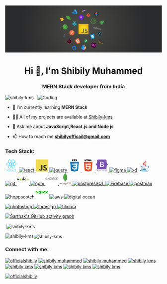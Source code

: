 [![MasterHead](https://github.com/Shibily-kms/Shibily-kms/blob/main/git%20banner%202.jpg)](https://shibilymuhammed.in)
<h1 align="center">Hi 👋, I'm Shibily Muhammed</h1>
<h3 align="center">MERN Stack developer from India</h3>
<img align="right" alt="Coding" width="400" src="https://cdn.dribbble.com/users/1162077/screenshots/3848914/programmer.gif">

<p align="left"> <img src="https://komarev.com/ghpvc/?username=shibily-kms&label=Profile%20views&color=0e75b6&style=flat" alt="shibily-kms" /> </p>



- 🌱 I’m currently learning **MERN Stack**

- 👨‍💻 All of my projects are available at [Shibily-kms](https://github.com/Shibily-kms)

- 💬 Ask me about **JavaScript,React.js and Node js**

- 📫 How to reach me **shibilyofficail@gmail.com**


<h3 align="left">Tech Stack:</h3>
<p align="left"> 
    <a href="https://reactjs.org/" target="_blank" rel="noreferrer"> <img src="https://raw.githubusercontent.com/devicons/devicon/master/icons/react/react-original-wordmark.svg" alt="react" width="40" height="40"/> </a>
     <a href="" target="_blank" rel="noreferrer"> <img src="https://upload.wikimedia.org/wikipedia/commons/4/49/Redux.png" alt="react" width="50" height="40"/> </a>
   <a href="https://developer.mozilla.org/en-US/docs/Web/JavaScript" target="_blank" rel="noreferrer"> <img src="https://raw.githubusercontent.com/devicons/devicon/master/icons/javascript/javascript-original.svg" alt="javascript" width="40" height="40"/> </a>
      <a href="" target="_blank" rel="noreferrer"> <img src="https://www.pngitem.com/pimgs/m/206-2069866_transparent-css3-logo-png-jquery-logo-png-png.png" alt="jquery" width="40" height="40"/> </a> 
    <a href="https://www.w3schools.com/css/" target="_blank" rel="noreferrer"> <img src="https://raw.githubusercontent.com/devicons/devicon/master/icons/css3/css3-original-wordmark.svg" alt="css" width="40" height="40"/> </a> 
   <a href="https://www.w3.org/html/" target="_blank" rel="noreferrer"> <img src="https://raw.githubusercontent.com/devicons/devicon/master/icons/html5/html5-original-wordmark.svg" alt="html" width="40" height="40"/> 
   <a href="https://getbootstrap.com" target="_blank" rel="noreferrer"> <img src="https://raw.githubusercontent.com/devicons/devicon/master/icons/bootstrap/bootstrap-plain-wordmark.svg" alt="bootstrap" width="40" height="40"/> </a>  
    <a href="https://www.figma.com/" target="_blank" rel="noreferrer"> <img src="https://cdn-icons-png.flaticon.com/512/5968/5968705.png" alt="figma" width="40" height="40"/> </a> 
           <a href="https://www.adobe.com/in/products/xd.html" target="_blank" rel="noreferrer"> <img src="https://upload.wikimedia.org/wikipedia/commons/thumb/c/c2/Adobe_XD_CC_icon.svg/1200px-Adobe_XD_CC_icon.svg.png" alt="xd" width="40" height="40"/> </a> 
         </a> <a href="https://www.java.com" target="_blank" rel="noreferrer"> <img src="https://raw.githubusercontent.com/devicons/devicon/master/icons/java/java-original.svg" alt="java" width="40" height="40"/> </a> 
  <a href="https://git-scm.com/" target="_blank" rel="noreferrer"> <img src="https://www.vectorlogo.zone/logos/git-scm/git-scm-icon.svg" alt="git" width="40" height="40"/> </a> 
       <a href="https://nodejs.org" target="_blank" rel="noreferrer"> <img src="https://raw.githubusercontent.com/devicons/devicon/master/icons/nodejs/nodejs-original-wordmark.svg" alt="nodejs" width="40" height="40"/> </a> 
        <a href="" target="_blank" rel="noreferrer"> <img src="https://cdn.iconscout.com/icon/free/png-256/npm-3521612-2945056.png" alt="npm" width="40" height="40"/> </a> 
       <a href="https://expressjs.com" target="_blank" rel="noreferrer"> <img src="https://raw.githubusercontent.com/devicons/devicon/master/icons/express/express-original-wordmark.svg" alt="express" width="40" height="40"/> </a> 
      <a href="https://www.mongodb.com/" target="_blank" rel="noreferrer"> <img src="https://raw.githubusercontent.com/devicons/devicon/master/icons/mongodb/mongodb-original-wordmark.svg" alt="mongodb" width="40" height="40"/> </a> 
        <a href="https://www.postgresql.org/" target="_blank" rel="noreferrer"> <img src="https://upload.wikimedia.org/wikipedia/commons/thumb/2/29/Postgresql_elephant.svg/640px-Postgresql_elephant.svg.png" alt="postgresSQL" width="40" height="40"/> </a> 
   <a href="" target="_blank" rel="noreferrer"> <img src="https://miro.medium.com/max/300/1*R4c8lHBHuH5qyqOtZb3h-w.png" alt="Firebase" width="40" height="40"/> </a> 
  <a href="https://postman.com" target="_blank" rel="noreferrer"> <img src="https://www.vectorlogo.zone/logos/getpostman/getpostman-icon.svg" alt="postman" width="40" height="40"/> </a> 
    <a href="https://hoppscotch.io/" target="_blank" rel="noreferrer"> <img src="https://avatars.githubusercontent.com/u/56705483" alt="hoppscotch" width="40" height="40"/> </a> 
     <a href="https://www.nginx.com" target="_blank" rel="noreferrer"> <img src="https://raw.githubusercontent.com/devicons/devicon/master/icons/nginx/nginx-original.svg" alt="nginx" width="40" height="40"/> </a> 
      <a href="https://aws.amazon.com/" target="_blank" rel="noreferrer"> <img src="https://iconape.com/wp-content/png_logo_vector/cib-amazon-aws.png" alt="aws" width="40" height="40"/> </a> 
    <a href="" target="_blank" rel="noreferrer"> <img src="https://upload.wikimedia.org/wikipedia/commons/thumb/f/ff/DigitalOcean_logo.svg/1024px-DigitalOcean_logo.svg.png" alt="digital ocean" width="40" height="40"/> </a>
     
      
    
      
      
  
  <a href="https://www.photoshop.com/en" target="_blank" rel="noreferrer"> <img src="https://upload.wikimedia.org/wikipedia/commons/thumb/2/20/Photoshop_CC_icon.png/640px-Photoshop_CC_icon.png" alt="photoshop" width="40" height="40"/> </a> 
  <a href="https://www.adobe.com/in/products/indesign.html" target="_blank" rel="noreferrer"> <img src="https://upload.wikimedia.org/wikipedia/commons/thumb/4/48/Adobe_InDesign_CC_icon.svg/2101px-Adobe_InDesign_CC_icon.svg.png" alt="indesign" width="40" height="40"/> </a> 
   <a href="https://filmora.wondershare.net/filmora-video-editor.html" target="_blank" rel="noreferrer"> <img src="https://upload.wikimedia.org/wikipedia/commons/thumb/e/ec/Wondershare_filmora_logo.svg/800px-Wondershare_filmora_logo.svg.png" alt="filmora" width="40" height="40"/> </a> 
</p>

[![Sarthak's GitHub activity graph](https://activity-graph.herokuapp.com/graph?username=shibily-kms)](https://github.com/shibily-kms)

<p>&nbsp;<img align="center" src="https://github-readme-stats.vercel.app/api?username=shibily-kms&show_icons=true&locale=en" alt="shibily-kms" /></p>

<p><img align="left" src="https://github-readme-stats.vercel.app/api/top-langs?username=shibily-kms&show_icons=true&locale=en&layout=compact" alt="shibily-kms" /></p>

<p><img align="center" src="https://github-readme-streak-stats.herokuapp.com/?user=shibily-kms" alt="shibily-kms" /></p>

<h3 align="left">Connect with me:</h3>
<p align="left">
<a href="https://twitter.com/officialshibily" target="blank"><img align="center" src="https://raw.githubusercontent.com/rahuldkjain/github-profile-readme-generator/master/src/images/icons/Social/twitter.svg" alt="officialshibily" height="30" width="40" /></a>
<a href="https://linkedin.com/in/shibily muhammed" target="blank"><img align="center" src="https://raw.githubusercontent.com/rahuldkjain/github-profile-readme-generator/master/src/images/icons/Social/linked-in-alt.svg" alt="shibily muhammed" height="30" width="40" /></a>
<a href="https://fb.com/shibily muhammed" target="blank"><img align="center" src="https://raw.githubusercontent.com/rahuldkjain/github-profile-readme-generator/master/src/images/icons/Social/facebook.svg" alt="shibily muhammed" height="30" width="40" /></a>
<a href="https://instagram.com/shibily kms" target="blank"><img align="center" src="https://raw.githubusercontent.com/rahuldkjain/github-profile-readme-generator/master/src/images/icons/Social/instagram.svg" alt="shibily kms" height="30" width="40" /></a>
<a href="https://www.youtube.com/c/shibily kms" target="blank"><img align="center" src="https://raw.githubusercontent.com/rahuldkjain/github-profile-readme-generator/master/src/images/icons/Social/youtube.svg" alt="shibily kms" height="30" width="40" /></a>
<a href="https://discord.com/" target="blank"><img align="center" src="https://www.freepnglogos.com/uploads/discord-logo-png/concours-discord-cartes-voeux-fortnite-france-6.png" alt="shibily kms" height="30" width="40" /></a>
<a href="https://dev.to/shibilykms" target="blank"><img align="center" src="https://iconape.com/wp-content/png_logo_vector/dev.png" alt="shibily kms" height="30" width="40" /></a>
<a href="https://stackoverflow.com/users/19773789/shibily-kms" target="blank"><img align="center" src="https://upload.wikimedia.org/wikipedia/commons/thumb/e/ef/Stack_Overflow_icon.svg/768px-Stack_Overflow_icon.svg.png" alt="shibily kms" height="30" width="40" /></a>
</p>

<p align="left"> <a href="" target="blank"><img src="https://img.shields.io/twitter/follow/officialshibily?logo=twitter&style=for-the-badge" alt="officialshibily" /></a> </p>
